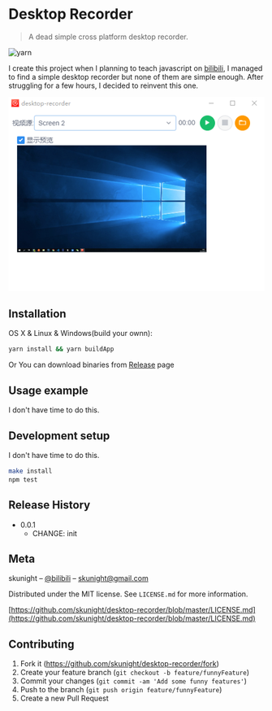 # Desktop Recorder
> A dead simple cross platform desktop recorder.

![yarn](https://img.shields.io/badge/yarn-1.19.1-lightgreen)

I create this project when I planning to teach javascript on [bilibili](https://www.bilibili.com/), I managed to find a simple desktop recorder but none of them are simple enough. After struggling for a few hours, I decided to reinvent this one.

![desktop recorder](assets/screenshot.png)

## Installation

OS X & Linux & Windows(build your ownn):

```sh
yarn install && yarn buildApp
```

Or You can download binaries from [Release](https://github.com/skunight/desktop-recorder/releases) page

## Usage example

I don't have time to do this.

## Development setup

I don't have time to do this.

```sh
make install
npm test
```

## Release History

* 0.0.1
    * CHANGE: init


## Meta

skunight – [@bilibili](https://space.bilibili.com/406886404) – skunight@gmail.com

Distributed under the MIT license. See ``LICENSE.md`` for more information.

[https://github.com/skunight/desktop-recorder/blob/master/LICENSE.md](https://github.com/skunight/desktop-recorder/blob/master/LICENSE.md)

## Contributing

1. Fork it (<https://github.com/skunight/desktop-recorder/fork>)
2. Create your feature branch (`git checkout -b feature/funnyFeature`)
3. Commit your changes (`git commit -am 'Add some funny features'`)
4. Push to the branch (`git push origin feature/funnyFeature`)
5. Create a new Pull Request
